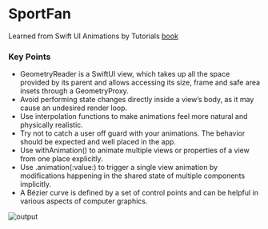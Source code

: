 # SportFan
Learned from Swift UI Animations by Tutorials [book](https://www.kodeco.com/books/swiftui-animations-by-tutorials/v1.0)


### Key Points

- GeometryReader is a SwiftUI view, which takes up all the space provided by its parent and allows accessing its size, frame and safe area insets through a GeometryProxy.
- Avoid performing state changes directly inside a view’s body, as it may cause an undesired render loop.
- Use interpolation functions to make animations feel more natural and physically realistic.
- Try not to catch a user off guard with your animations. The behavior should be expected and well placed in the app.
- Use withAnimation() to animate multiple views or properties of a view from one place explicitly.
- Use .animation(:value:) to trigger a single view animation by modifications happening in the shared state of multiple components implicitly.
- A Bézier curve is defined by a set of control points and can be helpful in various aspects of computer graphics.

![output](https://user-images.githubusercontent.com/3443810/218250468-9efe6143-e531-4cc8-b3c4-999d8ffd8b76.gif)
